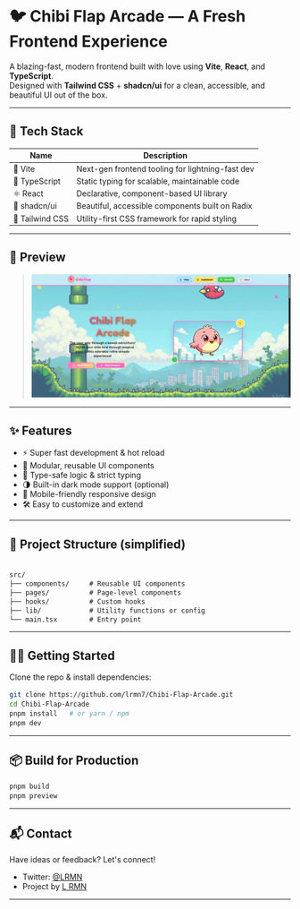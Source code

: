 # 🐦 Chibi Flap Arcade — A Fresh Frontend Experience

A blazing-fast, modern frontend built with love using **Vite**, **React**, and **TypeScript**.  
Designed with **Tailwind CSS** + **shadcn/ui** for a clean, accessible, and beautiful UI out of the box.

---

## 🚀 Tech Stack

| Name           | Description                                       |
|----------------|---------------------------------------------------|
| 🧪 Vite         | Next-gen frontend tooling for lightning-fast dev |
| 💎 TypeScript   | Static typing for scalable, maintainable code     |
| ⚛️ React        | Declarative, component-based UI library           |
| 🧩 shadcn/ui     | Beautiful, accessible components built on Radix   |
| 🎨 Tailwind CSS | Utility-first CSS framework for rapid styling     |

---

## 📸 Preview

> ![preview](./public/preview.png)

---

## ✨ Features

- ⚡️ Super fast development & hot reload
- 🧱 Modular, reusable UI components
- 🎯 Type-safe logic & strict typing
- 🌗 Built-in dark mode support (optional)
- 📱 Mobile-friendly responsive design
- 🛠️ Easy to customize and extend

---

## 📂 Project Structure (simplified)

```

src/
├── components/     # Reusable UI components
├── pages/          # Page-level components
├── hooks/          # Custom hooks
├── lib/            # Utility functions or config
└── main.tsx        # Entry point

````

---

## 🧑‍💻 Getting Started

Clone the repo & install dependencies:

```bash
git clone https://github.com/lrmn7/Chibi-Flap-Arcade.git
cd Chibi-Flap-Arcade
pnpm install   # or yarn / npm
pnpm dev
````

---

## 📦 Build for Production

```bash
pnpm build
pnpm preview
```

---

## 📬 Contact

Have ideas or feedback? Let's connect!

* Twitter: [@LRMN](https://twitter.com/romanromannya)
* Project by [L RMN](https://github.com/lrmn7)

---